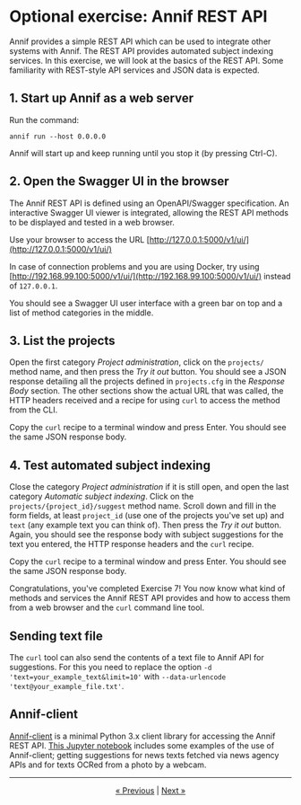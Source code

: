 # Optional exercise: Annif REST API

Annif provides a simple REST API which can be used to integrate other
systems with Annif. The REST API provides automated subject indexing
services. In this exercise, we will look at the basics of the REST API. Some
familiarity with REST-style API services and JSON data is expected.

## 1. Start up Annif as a web server

Run the command:

    annif run --host 0.0.0.0

Annif will start up and keep running until you stop it (by pressing Ctrl-C).

## 2. Open the Swagger UI in the browser

The Annif REST API is defined using an OpenAPI/Swagger specification. An
interactive Swagger UI viewer is integrated, allowing the REST API methods
to be displayed and tested in a web browser.

Use your browser to access the URL
[http://127.0.0.1:5000/v1/ui/](http://127.0.0.1:5000/v1/ui/)

In case of connection problems and you are using Docker, try using
[http://192.168.99.100:5000/v1/ui/](http://192.168.99.100:5000/v1/ui/) instead of
`127.0.0.1`. 

You should see a Swagger UI user interface with a green bar on top and a
list of method categories in the middle.

## 3. List the projects

Open the first category *Project administration*, click on the `projects/`
method name, and then press the *Try it out* button. You should see a JSON
response detailing all the projects defined in `projects.cfg` in the
*Response Body* section. The other sections show the actual URL that was
called, the HTTP headers received and a recipe for using `curl` to access
the method from the CLI.

Copy the `curl` recipe to a terminal window and press Enter. You should see
the same JSON response body.

## 4. Test automated subject indexing

Close the category *Project administration* if it is still open, and open
the last category *Automatic subject indexing*. Click on the
`projects/{project_id}/suggest` method name. Scroll down and fill in the
form fields, at least `project_id` (use one of the projects you've set up)
and `text` (any example text you can think of). Then press the *Try it out*
button. Again, you should see the response body with subject suggestions for
the text you entered, the HTTP response headers and the `curl` recipe.

Copy the `curl` recipe to a terminal window and press Enter. You should see
the same JSON response body.

Congratulations, you've completed Exercise 7!  You now know what kind of
methods and services the Annif REST API provides and how to access them from
a web browser and the `curl` command line tool.

## Sending text file
The `curl` tool can also send the contents of a text file to Annif API for suggestions. 
For this you need to replace the option `-d 'text=your_example_text&limit=10'` 
with `--data-urlencode 'text@your_example_file.txt'`.

## Annif-client 
[Annif-client](https://github.com/NatLibFi/Annif-client) is a minimal Python 3.x 
client library for accessing the Annif REST API. 
[This Jupyter notebook](https://colab.research.google.com/drive/1S0JX_befWeECKCJEZYSvcGzCnJfDePF0?usp=sharing) 
includes some examples of the use of Annif-client; getting suggestions for news texts 
fetched via news agency APIs and for texts OCRed from a photo by a webcam.

---

<p align="center">
<a href="/exercises/06_ensemble_project.md">« Previous</a> |
<a href="/exercises/08_omikuji_project.md">Next »</a>
</p>
